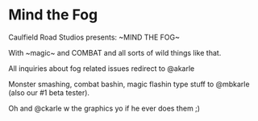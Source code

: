 # Mind the Fog

Caulfield Road Studios presents:
~MIND THE FOG~

With ~magic~ and COMBAT and all sorts of wild things like that.

All inquiries about fog related issues redirect to @akarle

Monster smashing, combat bashin, magic flashin type stuff to @mbkarle (also our \#1 beta tester).

Oh and @ckarle w the graphics yo if he ever does them ;)
